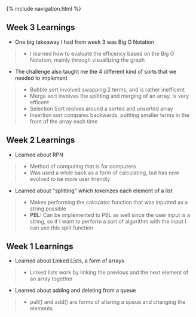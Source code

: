 {% include navigation.html %}

## Week 3 Learnings
- One big takeaway I had from week 3 was Big O Notation
>- I learned how to evaluate the efficency based on the Big O Notation, mainly through visuallizing the graph
- The challenge also taught me the 4 different kind of sorts that we needed to implement
>- Bubble sort involved swapping 2 terms, and is rather inefficent
>- Merge sort involves the splitting and merging of an array, is very efficent
>- Selection Sort reolves around a sorted and unsorted array
>- Insertion sort compares backwards, puttting smaller terms in the front of the array each time

## Week 2 Learnings
- Learned about RPN
>- Method of computing that is for computers
>- Was used a while back as a form of calculating, but has now evolved to be more user friendly
- Learned about "splitting" which tokenizes each element of a list
>- Makes performing the calculator function that was inputted as a string possible
>- **PBL:** Can be implemented to PBL as well since the user input is a string, so if I want to perform a sort of algorithm with the input I can use this split function

## Week 1 Learnings
- Learned about Linked Lists, a form of arrays
>- Linked lists work by linking the previous and the next element of an array together
- Learned about adding and deleting from a queue
>- pull() and add() are forms of altering a queue and changing the elements
